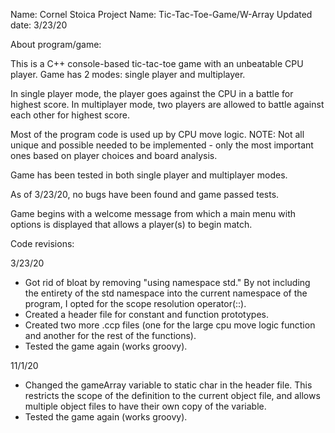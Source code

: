 Name: 			Cornel Stoica
Project Name: 	Tic-Tac-Toe-Game/W-Array
Updated date: 	3/23/20


About program/game:

This is a C++ console-based tic-tac-toe game with an unbeatable CPU player. Game has 2 modes: single player and multiplayer.

In single player mode, the player goes against the CPU in a battle for highest score.
In multiplayer mode, two players are allowed to battle against each other for highest score.

Most of the program code is used up by CPU move logic.
NOTE: Not all unique and possible needed to be implemented - only the most important ones based on player choices and board analysis.

Game has been tested in both single player and multiplayer modes.

As of 3/23/20, no bugs have been found and game passed tests.

Game begins with a welcome message from which a main menu with options is displayed that allows a player(s) to begin match.





Code revisions:

3/23/20

- Got rid of bloat by removing "using namespace std." By not including the entirety of the std namespace into the current namespace
  of the program, I opted for the scope resolution operator(::).
- Created a header file for constant and function prototypes.
- Created two more .ccp files (one for the large cpu move logic function and another for the rest of the functions).
- Tested the game again (works groovy).

11/1/20

- Changed the gameArray variable to static char in the header file. This restricts the scope of the definition to the current
  object file, and allows multiple object files to have their own copy of the variable.
- Tested the game again (works groovy).